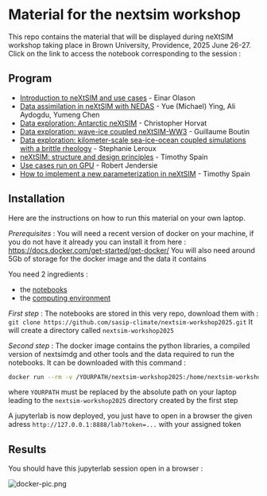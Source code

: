 # Material for the nextsim workshop

This repo contains the material that will be displayed during neXtSIM workshop taking place in Brown University, Providence, 2025 June 26-27.
Click on the link to access the notebook corresponding to the session :

## Program

  - [Introduction to neXtSIM and use cases](nextsimdg) - Einar Olason
  - [Data assimilation in neXtSIM with NEDAS](assimilation/demo-osse.ipynb) - Yue (Michael) Ying, Ali Aydogdu, Yumeng Chen
  - [Data exploration: Antarctic neXtSIM](antarctic/README.md) - Christopher Horvat
  - [Data exploration: wave-ice coupled neXtSIM-WW3](ww3-nextsim/tutorial_ww3-nextsim.ipynb) - Guillaume Boutin
  - [Data exploration: kilometer-scale sea-ice-ocean coupled simulations with a brittle rheology](hires-bbm/README.md) - Stephanie Leroux
  - [neXtSIM: structure and design principles](nextsim-structure/README.md) - Timothy Spain
  - [Use cases run on GPU](nextsimdg-gpu/README.md) - Robert Jendersie
  - [How to implement a new parameterization in neXtSIM](nextsim-param/README.md) - Timothy Spain

## Installation

Here are the instructions on how to run this material on your own laptop.

*Prerequisites* : You will need a recent version of docker on your machine, if you do not have it already you can install it from here : https://docs.docker.com/get-started/get-docker/
You will also need around 5Gb of storage for the docker image and the data it contains

You need 2 ingredients :
  - the [notebooks](#notebooks)
  - the [computing environment](#computing-environment)


*First step* : The notebooks are stored in this very repo, download them with : `git clone https://github.com/sasip-climate/nextsim-workshop2025.git` It will create a directory called `nextsim-workshop2025`

*Second step* : The docker image contains the python libraries, a compiled version of nextsimdg and other tools and the data required to run the notebooks. It can be downloaded with this command :

```bash
docker run --rm -v /YOURPATH/nextsim-workshop2025:/home/nextsim-workshop -p 8888:8888 quay.io/auraoupa/nextsim-workshop:215195fdbcf0 
```

where `YOURPATH` must be replaced by the absolute path on your laptop leading to the `nextsim-workshop2025` directory created by the first step

A jupyterlab is now deployed, you just have to open in a browser the given adress `http://127.0.0.1:8888/lab?token=...` with your assigned token

## Results

You should have this jupyterlab session open in a browser :

![docker-pic.png]()
